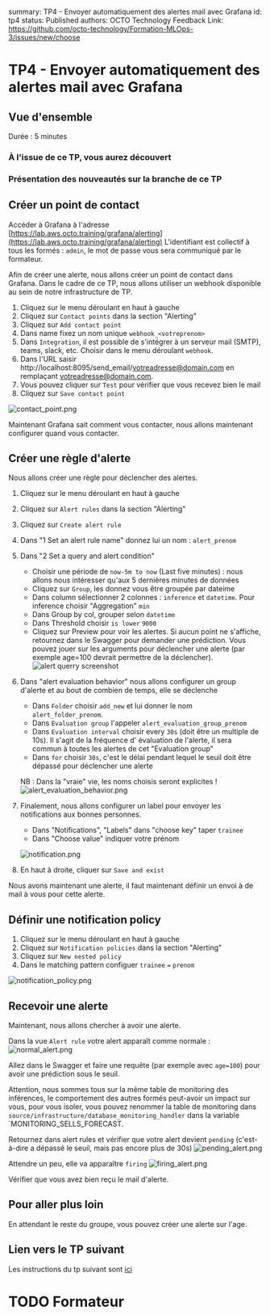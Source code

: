summary: TP4 - Envoyer automatiquement des alertes mail avec Grafana
id: tp4
status: Published
authors: OCTO Technology
Feedback Link: https://github.com/octo-technology/Formation-MLOps-3/issues/new/choose

# TP4 - Envoyer automatiquement des alertes mail avec Grafana

## Vue d'ensemble

Durée : 5 minutes

### À l'issue de ce TP, vous aurez découvert

### Présentation des nouveautés sur la branche de ce TP

## Créer un point de contact

Accéder à Grafana à
l'adresse [https://lab.aws.octo.training/grafana/alerting](https://lab.aws.octo.training/grafana/alerting)
L'identifiant est collectif à tous les formés : `admin`, le mot de passe vous sera communiqué par le formateur.

Afin de créer une alerte, nous allons créer un point de contact dans Grafana. Dans le cadre de ce TP, nous allons
utiliser un webhook disponible au sein de notre infrastructure de TP.

1. Cliquez sur le menu déroulant en haut à gauche
2. Cliquez sur `Contact points` dans la section "Alerting"
3. Cliquez sur `Add contact point`
4. Dans name fixez un nom unique `webhook_<votreprenom>`
5. Dans `Integration`, il est possible de s'intégrer à un serveur mail (SMTP), teams, slack, etc. Choisir dans le menu
   déroulant `webhook`.
6. Dans l'URL saisir http://localhost:8095/send_email/votreadresse@domain.com en remplaçant votreadresse@domain.com.
7. Vous pouvez cliquer sur `Test` pour vérifier que vous recevez bien le mail
8. Cliquez sur `Save contact point`

![contact_point.png](./images/tp4/contact_point.png)

Maintenant Grafana sait comment vous contacter, nous allons maintenant configurer quand vous contacter.

## Créer une règle d'alerte

Nous allons créer une règle pour déclencher des alertes.

1. Cliquez sur le menu déroulant en haut à gauche
2. Cliquez sur `Alert rules` dans la section "Alerting"
3. Cliquez sur `Create alert rule`
4. Dans "1 Set an alert rule name" donnez lui un nom : `alert_prenom`
5. Dans "2 Set a query and alert condition"
    - Choisir une période de `now-5m to now` (Last five minutes) : nous allons nous intéresser qu'aux 5 dernières
      minutes de données
    - Cliquez sur `Group`, les donnez vous être groupée par dateime
    - Dans column sélectionner 2 colonnes : `inference` et `datetime`. Pour inference choisir "Aggregation" `min`
    - Dans Group by col, grouper selon `datetime`
    - Dans Threshold choisir `is lower` `9000`
    - Cliquez sur Preview pour voir les alertes. Si aucun point ne s'affiche, retournez dans le Swagger pour demander
      une
      prédiction. Vous pouvez jouer sur les arguments pour déclencher une alerte (par exemple age=100 devrait permettre
      de la déclencher).
      ![alert querry screenshot](./images/tp4/alert_querry.png)
6. Dans "alert evaluation behavior" nous allons configurer un group d'alerte et au bout de combien de temps, elle se
   déclenche
    - Dans `Folder` choisir `add_new` et lui donner le nom `alert_folder_prenom`.
    - Dans `Evaluation group` l'appeler `alert_evaluation_group_prenom`
    - Dans `Evaluation interval`  choisir every `30s` (doit être un multiple de 10s). Il s'agit de la fréquence d'
      évaluation de l'alerte, il sera commun à toutes les alertes de cet "Evaluation group"
    - Dans `for` choisir `30s`, c'est le délai pendant lequel le seuil doit être dépassé pour déclencher une alerte

   NB : Dans la "vraie" vie, les noms choisis seront explicites !
   ![alert_evaluation_behavior.png](./images/tp4/alert_evaluation_behavior.png)
7. Finalement, nous allons configurer un label pour envoyer les notifications aux bonnes personnes.
    - Dans "Notifications", "Labels" dans "choose key" taper `trainee`
    - Dans "Choose value" indiquer votre prénom

   ![notification.png](./images/tp4/notification.png)
7. En haut à droite, cliquer sur `Save and exist`

Nous avons maintenant une alerte, il faut maintenant définir un envoi à de mail à vous pour cette alerte.

## Définir une notification policy

1. Cliquez sur le menu déroulant en haut à gauche
2. Cliquez sur `Notification policies` dans la section "Alerting"
3. Cliquez sur `New nested policy`
4. Dans le matching pattern configuer `trainee` `=` `prenom`

![notification_policy.png](./images/tp4/notification_policy.png)

## Recevoir une alerte

Maintenant, nous allons chercher à avoir une alerte.

Dans la vue `Alert rule` votre alert apparaît comme normale :
![normal_alert.png](./images/tp4/normal_alert.png)

Allez dans le Swagger et faire une requête (par exemple avec `age=100`) pour avoir une prédiction sous le seuil.

Attention, nous sommes tous sur la même table de monitoring des inférences, le comportement des autres formés peut-avoir
un impact sur vous, pour vous isoler, vous pouvez renommer la table de monitoring
dans `source/infrastructure/database_monitoring_handler` dans la variable `MONITORING_SELLS_FORECAST.

Retournez dans alert rules et vérifier que votre alert devient `pending` (c'est-à-dire a dépassé le seuil, mais pas
encore plus de 30s)
![pending_alert.png](./images/tp4/pending_alert.png)

Attendre un peu, elle va apparaître `firing`
![firing_alert.png](./images/tp4/firing_alert.png)

Vérifier que vous avez bien reçu le mail d'alerte.

## Pour aller plus loin

En attendant le reste du groupe, vous pouvez créer une alerte sur l'age.

## Lien vers le TP suivant

Les instructions du tp suivant sont [ici](https://octo-technology.github.io/Formation-MLOps-3/tp4#0)

# TODO Formateur
